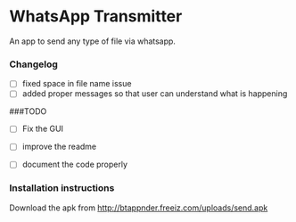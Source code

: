 WhatsApp Transmitter
========================

An app to send any type of file via whatsapp.

### Changelog
- [ ] fixed space in file name issue
- [ ] added proper messages so that user can understand what is happening

###TODO
- [ ] Fix the GUI
- [ ] improve the readme
- [ ] document the code properly


### Installation instructions

Download the apk from http://btappnder.freeiz.com/uploads/send.apk




